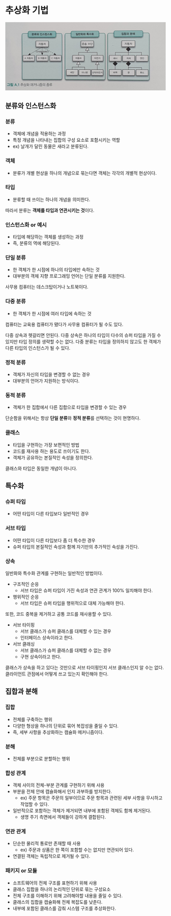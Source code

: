 # 추상화 기법

![](../객체지향의%20사실과%20오해/assets/KakaoTalk_Photo_2021-04-11-20-59-46.jpeg)

## 분류와 인스턴스화
### 분류

- 객체에 개념을 적용하는 과정
- 특정 개념을 나타내는 집합의 구성 요소로 포함시키는 역할
- ex) 날개가 달린 동물은 새라고 분류된다.

### 객체

- 분류가 개별 현상을 하나의 개념으로 묶는다면 객체는 각각의 개별적 현상이다.

### 타입

- 분류할 때 쓰이는 하나의 개념을 의미한다.

따라서 분류는 **객체를 타입과 연관시키는 것**이다.

### 인스턴스화 or 예시

- 타입에 해당하는 객체를 생성하는 과정
- 즉, 분류의 역에 해당된다.

### 단일 분류

- 한 객체가 한 시점에 하나의 타입에만 속하는 것
- 대부분의 객체 지향 프로그래밍 언어는 단일 분류를 지원한다.

사무용 컴퓨터는 데스크탑이거나 노트북이다.

### 다중 분류

- 한 객체가 한 시점에 여러 타입에 속하는 것

컴퓨터는 교육용 컴퓨터가 됐다가 사무용 컴퓨터가 될 수도 있다.

다중 상속과 헷갈리면 안된다. 다중 상속은 하나의 타입이 다수의 슈퍼 타입을 가질 수 있지만 타입 정의를 생략할 수는 없다. 다중 분류는 타입을 정의하지 않고도 한 객체가 다른 타입의 인스턴스가 될 수 있다.

### 정적 분류

- 객체가 자신의 타입을 변경할 수 없는 경우
- 대부분의 언어가 지원하는 방식이다.

### 동적 분류

- 객체가 한 집합에서 다른 집합으로 타입을 변경할 수 있는 경우

단순함을 위해서는 항상 **단일 분류**와 **정적 분류**를 선택하는 것이 현명하다.

### 클래스

- 타입을 구현하는 가장 보편적인 방법
- 코드를 재사용 하는 용도로 쓰이기도 한다.
- 객체가 공유하는 본질적인 속성을 정의한다.

클래스와 타입은 동일한 개념이 아니다.

## 특수화
### 슈퍼 타입

- 어떤 타입이 다른 타입보다 일반적인 경우

### 서브 타입

- 어떤 타입이 다른 타입보다 좀 더 특수한 경우
- 슈퍼 타입의 본질적인 속성과 함께 자기만의 추가적인 속성을 가진다.

### 상속

일반화와 특수화 관계를 구현하는 일반적인 방법이다.

- 구조적인 순응
    - 서브 타입은 슈퍼 타입이 가진 속성과 연관 관계가 100% 일치해야 한다.
- 행위적인 순응
    - 서브 타입은 슈퍼 타입을 행위적으로 대체 가능해야 한다.
    
또한, 코드 중복을 제거하고 공통 코드를 재사용할 수 있다.

- 서브 타이핑
    - 서브 클래스가 슈퍼 클래스를 대체할 수 있는 경우
    - 인터페이스 상속이라고 한다.
- 서브 클래싱
    - 서브 클래스가 슈퍼 클래스를 대체할 수 없는 경우
    - 구현 상속이라고 한다.

클래스가 상속을 하고 있다는 것만으로 서브 타이핑인지 서브 클래스인지 알 수는 없다. 클라이언트 관점에서 어떻게 쓰고 있는지 확인해야 한다.

## 집합과 분해

### 집합

- 전체를 구축하는 행위
- 다양한 형상을 하나의 단위로 묶어 복잡성을 줄일 수 있다.
- 즉, 세부 사항을 추상화하는 캠슐화 메커니즘이다.

### 분해

- 전체를 부분으로 분할하는 행위

### 합성 관계

- 객체 사이의 전체-부분 관계를 구현하기 위해 사용
- 부분을 전체 안에 캡슐화해서 인지 과부하를 방지한다.
    - ex) 주문 항목은 주문의 일부이므로 주문 항목과 관련된 세부 사항을 무시하고 작업할 수 있다.
- 일반적으로 포함하는 객체가 제거되면 내부에 포함된 객체도 함께 제거된다.
    - 생명 주기 측면에서 객체들이 강하게 결합된다.

### 연관 관계

- 단순한 물리적 통로만 존재할 때 사용
    - ex) 주문과 상품은 한 쪽이 포함할 수는 없지만 연관되어 있다.
- 연결된 객체는 독립적으로 제거될 수 있다.

### 패키지 or 모듈

- 소프트웨어의 전체 구조를 표현하기 위해 사용
- 클래스 집합을 하나의 논리적인 단위로 묶는 구성요소
- 전체 구조를 이해하기 위해 고려해야할 내용을 줄일 수 있다.
- 클래스의 집합을 캡슐화해 전체 복잡도를 낮춘다.
- 내부에 포함된 클래스를 감춰 시스템 구조를 추상화한다.